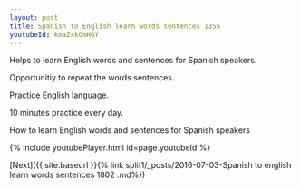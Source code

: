 ```yaml
---
layout: post
title: Spanish to English learn words sentences 1355 
youtubeId: kmaZxkGmHGY
---
```

 
 
Helps to learn English words and sentences for Spanish speakers.

Opportunitiy to repeat the words sentences. 

Practice English language. 
 
10 minutes practice every day. 
 
How to learn English words and sentences for Spanish speakers 
 
{% include youtubePlayer.html id=page.youtubeId %}
 
 
[Next]({{ site.baseurl }}{% link  split1/_posts/2016-07-03-Spanish to english learn words sentences 1802 .md%})
 
